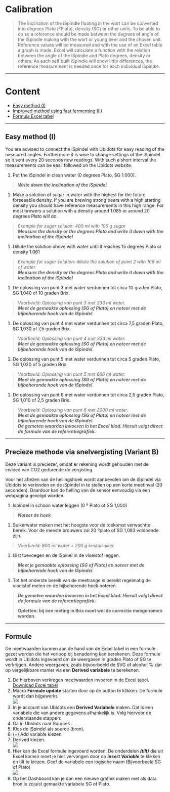 # Calibration

>The inclination of the iSpindle floating in the wort can be converted into degrees Plato (ºPlato), density (SG) or other units. To be able to do so a reference should be made between the degrees of angle of the iSpindle making with the wort or young beer and the chosen unit. Reference values will be measured and with the use of an Excel table a graph is made. Excel will calculate a function with the relation between the angle of the iSpindle and  Plato degrees, density or others. As each self built iSpindle will show little differences, the reference measurement is needed once for each individual iSpindle. 

***

# Content
- [Easy method (I)](#easy-method-(I))
- [Improved method using fast fermenting (II)](#improved-method-using-fast-fermenting-(II))
- [Formula Excel tabel](#formula)

***

## Easy method (I)

You are advised to connect the iSpindel with Ubidots for easy reading of the measured angles. Furthermore it is wise to change settings of the iSpindel so it sent every 20 seconds new readings. With such a short interval the measurements can be easil followed on the Ubidots website.

1. Put the iSpindel in clean water (0 degrees Plato, SG 1.000).   
> ***Write down the inclination of the iSpindel***

1. Make a solution of sugar in water with the highest for the future forseeable density. If you are brewing strong beers with a high starting density you should have reference measurements in this high range. For most brewers a solution with a density around 1.085 or around 20 degrees Plato will do.      
> *Example for sugar soluion: 400 ml with 100 g sugar*     
> ***Measure the density or the degrees Plato and write it down with the inclination of the iSpindel***

1. Dillute the solution above with water until it reaches 15 degrees Plato or density 1.061       
>*Example for sugar solution: dillute the solution of point 2 with 166 ml of water*     
>***Measure the density or the degrees Plato and write it down with the inclination of the iSpindel***        

1. De oplossing van punt 3 met water verdunnen tot circa 10 graden Plato, SG 1,040 of 10 graden Brix.       
>*Voorbeeld: Oplossing van punt 3 met 333 ml water.*        
>***Meet de gemaakte oplossing (SG of Plato) en noteer met de bijbehorende hoek van de iSpindel.***     

1. De oplossing van punt 4 met water verdunnen tot circa 7,5 graden Plato, SG 1,030 of 7,5 graden Brix.
>*Voorbeeld: Oplossing van punt 4 met 333 ml water.*        
>***Meet de gemaakte oplossing (SG of Plato) en noteer met de bijbehorende hoek van de iSpindel.***     

1. De oplossing van punt 5 met water verdunnen tot circa 5 graden Plato, SG 1,020 of 5 graden Brix
>*Voorbeeld: Oplossing van punt 5 met 666 ml water.*        
>***Meet de gemaakte oplossing (SG of Plato) en noteer met de bijbehorende hoek van de iSpindel.***     

1. De oplossing van punt 6 met water verdunnen tot circa 2,5 graden Plato, SG 1,010 of 2,5 graden Brix.     
>*Voorbeeld: Oplossing van punt 6  met 2000 ml water.*      
>***Meet de gemaakte oplossing (SG of Plato) en noteer met de bijbehorende hoek van de iSpindel.        
>De gemeten waarden invoeren in het Excel blad. Hieruit volgt direct de formule van de referentiegrafiek.***

***
 
## Precieze methode via snelvergisting (Variant B)

Deze variant is preciezer, omdat er rekening wordt gehouden met de invloed van CO2 gedurende de vergisting.

Voor het aflezen van de hellingshoek wordt aanbevolen om de iSpindel  via Ubidots te verbinden en de iSpindel in te stellen op een korte meetinval (20 seconden). Daardoor kan de helling van de sensor eenvoudig via een webpagina gevolgd worden.
1. Ispindel in schoon water leggen (0 º Plato of SG 1,000)      
>***Noteer de hoek***

1. Suikerwater maken met het hoogste voor de toekomst verwachtte bereik. Voor de meeste brouwers zal 20 ºplato of  SG 1,083 voldoende zijn.     
>*Voorbeeld: 800 ml water + 200 g kristalsuiker.*

1. Gist toevoegen en de iSpinel in de vloeistof leggen.         
>***Meet je gemaakte oplossing (SG of Plato) en noteer met de bijbehorende hoek van de iSpindel.***

1. Tot het onderste bereik van de meetrange is bereikt regelmatig de vloeistof meten en de bijbehorende hoek noteren.       
>***De gemeten waarden invoeren in het Excel blad. Hieruit volgt direct de formule van de referentiegrafiek.***     
>
>****Opletten: bij een meting in Brix moet wel de correctie meegenomen worden.**** 

***

## Formule

De meetwaarden kunnen aan de hand van de Excel tabel in een formule gezet worden die het verloop bij benadering kan berekenen. Deze formule wordt in Ubidots ingevoerd om de weergaven in graden Plato of SG te verkrijgen.
Andere weergaven, zoals bijvoorbeeld de SVG of alcohol % zijn op vergelijkbare manier via een **Derived variabele** te berekenen.

1. De hierboven verkregen meetwaarden invoeren in de Excel tabel.       
[Download Excel tabel](https://github.com/universam1/iSpindel/blob/master/docs/Kalibrierung.xlsm)
2. Macro **Formule update** starten door op de button te klikken. De formule wordt dan bijgewerkt.      
![](https://github.com/universam1/iSpindel/blob/master/docs/Excelcalc.jpg)
3. In je account van Ubidots een **Derived Variabele** maken. Dat is een variabele die van andere gegevens afhankelijk is. Volg hiervoor de onderstaande stappen:
4. Ga in Ubidots naar Sources
5. Kies de iSpindel als source (bron).
6. (+) Add variable kiezen
7. Derived kiezen.      
![](https://github.com/universam1/iSpindel/blob/master/docs/Ubiderived.jpg)
8. Hier kan de Excel formule ingevoerd worden. De onderdelen ***(tilt)*** die uit Excel komen moet je hier vervangen door op ***insert Variable*** te klikken en tilt te kiezen. Geef de variabele een logische naam (Bijvoorbeeld SG of Plato)     
![](https://github.com/universam1/iSpindel/blob/master/docs/Ubiplato.jpg)
9. Op het Dashboard kan je dan een nieuwe grafiek maken met als data bron je zojuist gemaakte variabele SG of Plato.

